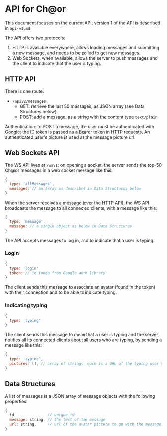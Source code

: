 # API for Ch@or

This document focuses on the current API; version 1 of the API is described in `api-v1.md`

The API offers two protocols:

1. HTTP is available everywhere, allows loading messages and submitting a new message, and needs to be polled to get new messages.
2. Web Sockets, when available, allows the server to push messages and the client to indicate that the user is typing.

## HTTP API

There is one route:

* `/apiv2/messages`
  - GET: retrieve the last 50 messages, as JSON array (see Data Structures below)
  - POST: add a message, as a string with the content type `text/plain`

Authentication: to POST a message, the user must be authenticated with Google; the ID token is passed as a Bearer token in HTTP requests. An authenticated user's picture is used as the message picture url.

## Web Sockets API

The WS API lives at `/wsv1`; on opening a socket, the server sends the top-50 Ch@or messages in a web socket message like this:

```js
{
  type: 'allMessages',
  messages: // an array as described in Data Structures below
}
```

When the server receives a message (over the HTTP API), the WS API broadcasts the message to all connected clients, with a message like this:

```js
{
  type: 'message',
  message: // a single object as below in Data Structures
}
```

The API accepts messages to log in, and to indicate that a user is typing.

### Login

```js
{
  type: 'login'
  token: // id token from Google auth library
}
```

The client sends this message to associate an avatar (found in the token) with their connection and to be able to indicate typing.


### Indicating typing

```js
{
  type: 'typing'
}
```

The client sends this message to mean that a user is typing and the server notifies all its connected clients about all users who are typing, by sending a message like this:

```js
{
  type: 'typing',
  pictures: [], // array of strings, each is a URL of the typing user's avatar
}
```

## Data Structures

A list of messages is a JSON array of message objects with the following properties:

```js
{
  id,              // unique id
  message: string, // the text of the message
  url: string,     // url of the avatar picture to go with the message, if any
}
```
